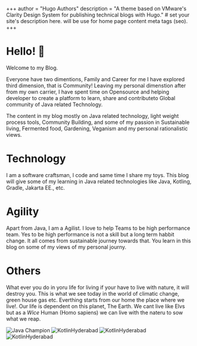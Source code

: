 +++
author = "Hugo Authors"
description = "A theme based on VMware's Clarity Design System for publishing technical blogs with Hugo." # set your site's description here. will be use for home page content meta tags (seo).
+++


# Hello! :pray:

Welcome to my Blog. 

Everyone have two dimentions, Family and Career for me I have explored third dimension, that is Community! Leaving my personal dimenstion after from my own carrier, I have spent time on Opensource and helping developer to create a platform to learn, share and contributeto Global community of Java related Technology. 

The content in my blog mostly on Java related technology, light weight process tools,  Community Building, and some of my passion in Sustainable living, Fermented food, Gardening, Veganism and my personal rationalistic views. 

# Technology

 I am a software craftsman, I code and same time I share my toys. This blog will give some of my learning in Java related technologies like  Java, Kotling, Gradle, Jakarta EE., etc. 

 # Agility

 Apart from Java, I am a Agilist. I love to help Teams to be high performance team. Yes to be high performance is not a skill but a long term habbit change. It all comes from sustainable journey towards that. You learn in this blog on some of my views of my personal journy. 

 # Others

 What ever you do in yoru life for living if your have to live with nature, it will destroy you. This is what we see today in the world of climatic change, green house gas etc. Everthing starts from our home the place where we live!. Our life is dependent on this planet, The Earth. We cant live like Elvs but as a _Wice_ Human (Homo sapiens) we can live with the nateru to sow what we reap. 


![Java Champion](/logos/javachampion.jpg)  ![KotlinHyderabad](/logos/kotlinhyderabad.png)
![KotlinHyderabad](/logos/jcpawards.png)![KotlinHyderabad](/logos/jakartaee_ambassadors.png)
